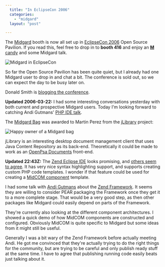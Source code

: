 ```yaml
---
  title: "In EclipseCon 2006"
  categories: 
    - "midgard"
  layout: "post"

---
```

The [Midgard][1] booth is now all set up in [EclipseCon 2006][2] Open Source Pavilion. If you read this, feel free to drop in to __booth 416__ and enjoy an [__M__ candy][8] and some Midgard talk.

![Midgard in EclipseCon](https://d2vqpl3tx84ay5.cloudfront.net/EclipseCon-Midgard-booth.jpg)

So far the Open Source Pavilion has been quite quiet, but I already had one Midgard user to drop in and chat a bit. The conference is sold out, so we can expect the day to be busy later on.

Donald Smith is [blogging the conference][3].

__Updated 2006-03-22:__ I had some interesting conversations yesterday with both current and prospective Midgard users. Today I'm looking forward to catching Andi Gutmans' [PHP IDE talk][4].

The [Midgard Bag][5] was awarded to Martin Perez from the [jLibrary][6] project:

![Happy owner of a Midgard bag](https://d2vqpl3tx84ay5.cloudfront.net/Martin_Perez_bag.jpg)

jLibrary is an interesting desktop document management client that uses Java Content Repository as its back-end. Theoretically it could be made to work as an [OpenPsa Documents][7] front-end.

__Updated 22:43Z:__ The [Zend Eclipse IDE][9] looks promising, and [others seem to agree][10]. It has very nice syntax highlighting support, and supports creating custom PHP code templates. I wonder if that feature could be used for creating a [MidCOM component][11] template.

I had some talk with [Andi Gutmans][12] about the [Zend Framework][13]. It seems they are willing to consider PEAR packaging the Framework once they get it to a more complete stage. That would be a very good step, as then other packages like Midgard could easily depend on parts of the Framework.

They're currently also looking at the different component architectures. I showed a quick demo of how MidCOM components are constructed and configured. Obviously MidCOM is quite specific to Midgard but some ideas from it might still be useful.

Generally I was a bit wary of the Zend Framework before actually meeting Andi. He got me convinced that they're actually trying to do the right things for the community, but are trying to be careful and only publish ready stuff at the same time. I have to agree that publishing running code easily beats just talking about it.

[1]: http://www.midgard-project.org/
[2]: http://www.eclipsecon.org/2006/Home.do
[3]: http://eclipse-ecosystem.blogspot.com/
[4]: http://www.eclipsecon.org/2006/Sub.do?id=295
[5]: http://www.cafepress.com/mgd.8552838
[6]: http://jlibrary.sourceforge.net/
[7]: http://openpsa.tigris.org/
[8]: http://us.mms.com/us/index.jsp
[9]: http://www.zend.com/de/phpide/
[10]: http://pooteeweet.org/blog/348
[11]: http://www.midgard-project.org/midcom-permalink-fc278b300819f654e0e561c6e233c67f
[12]: http://andigutmans.blogspot.com/
[13]: http://framework.zend.com/
